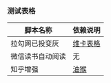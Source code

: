 ### 测试表格
| 脚本名称     | 依赖说明                                                 |
|----------|------------------------------------------------------|
| 拉勾网已投变灰  | [维卡表格](https://vika.cn/)                             |
| 微信读书自动阅读 | 无                                                    |
| 知乎增强     | [油猴](https://www.tampermonkey.net/documentation.php) |